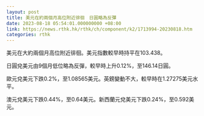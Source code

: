 ```yaml
---
layout: post
title: 美元在約兩個月高位附近徘徊　日圓略為反彈
date: 2023-08-18 05:54:01.000000000 +08:00
link: https://news.rthk.hk/rthk/ch/component/k2/1713994-20230818.htm
categories: rthk
---
```


美元在大約兩個月高位附近徘徊。美元指數較早時持平在103.438。

日圓兌美元由9個月低位略為反彈，較早時上升0.12%，至146.14日圓。

歐元兌美元下跌0.2%，至1.08565美元。英鎊變動不大，較早時在1.27275美元水平。

澳元兌美元下跌0.44%，至0.64美元。新西蘭元兌美元下跌0.24%，至0.592美元。
